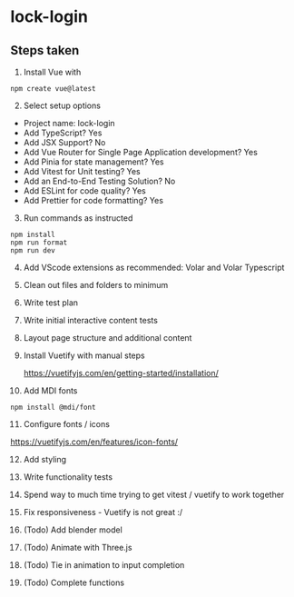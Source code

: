 # lock-login

## Steps taken

1.  Install Vue with

```
npm create vue@latest
```

2.  Select setup options

- Project name: lock-login
- Add TypeScript? Yes
- Add JSX Support? No
- Add Vue Router for Single Page Application development? Yes
- Add Pinia for state management? Yes
- Add Vitest for Unit testing? Yes
- Add an End-to-End Testing Solution? No
- Add ESLint for code quality? Yes
- Add Prettier for code formatting? Yes

3. Run commands as instructed

```
npm install
npm run format
npm run dev

```

4. Add VScode extensions as recommended: Volar and Volar Typescript

5. Clean out files and folders to minimum

6. Write test plan

7. Write initial interactive content tests

8. Layout page structure and additional content

9. Install Vuetify with manual steps

   https://vuetifyjs.com/en/getting-started/installation/

10. Add MDI fonts

```
npm install @mdi/font
```

11. Configure fonts / icons

https://vuetifyjs.com/en/features/icon-fonts/

12. Add styling

13. Write functionality tests

14. Spend way to much time trying to get vitest / vuetify to work together

15. Fix responsiveness - Vuetify is not great :/

16. (Todo) Add blender model

17. (Todo) Animate with Three.js

18. (Todo) Tie in animation to input completion

19. (Todo) Complete functions
